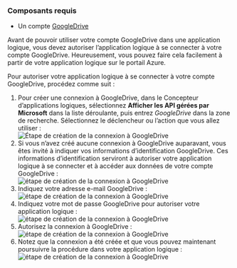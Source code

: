 ### <a name="prerequisites"></a>Composants requis
* Un compte [GoogleDrive](https://www.google.com/drive/)  

Avant de pouvoir utiliser votre compte GoogleDrive dans une application logique, vous devez autoriser l’application logique à se connecter à votre compte GoogleDrive. Heureusement, vous pouvez faire cela facilement à partir de votre application logique sur le portail Azure.  

Pour autoriser votre application logique à se connecter à votre compte GoogleDrive, procédez comme suit :  

1. Pour créer une connexion à GoogleDrive, dans le Concepteur d’applications logiques, sélectionnez **Afficher les API gérées par Microsoft** dans la liste déroulante, puis entrez *GoogleDrive* dans la zone de recherche. Sélectionnez le déclencheur ou l’action que vous allez utiliser :   
   ![Étape de création de la connexion à GoogleDrive](./media/connectors-create-api-googledrive/googledrive-1.png)  
2. Si vous n’avez créé aucune connexion à GoogleDrive auparavant, vous êtes invité à indiquer vos informations d’identification GoogleDrive. Ces informations d’identification serviront à autoriser votre application logique à se connecter et à accéder aux données de votre compte GoogleDrive :  
   ![étape de création de la connexion à GoogleDrive](./media/connectors-create-api-googledrive/googledrive-2.png)  
3. Indiquez votre adresse e-mail GoogleDrive :  
   ![étape de création de la connexion à GoogleDrive](./media/connectors-create-api-googledrive/googledrive-3.png)  
4. Indiquez votre mot de passe GoogleDrive pour autoriser votre application logique :  
   ![étape de création de la connexion à GoogleDrive](./media/connectors-create-api-googledrive/googledrive-4.png)
5. Autorisez la connexion à GoogleDrive :  
   ![étape de création de la connexion à GoogleDrive](./media/connectors-create-api-googledrive/googledrive-5.png)  
6. Notez que la connexion a été créée et que vous pouvez maintenant poursuivre la procédure dans votre application logique :   
   ![étape de création de la connexion à GoogleDrive](./media/connectors-create-api-googledrive/googledrive-6.png)  

